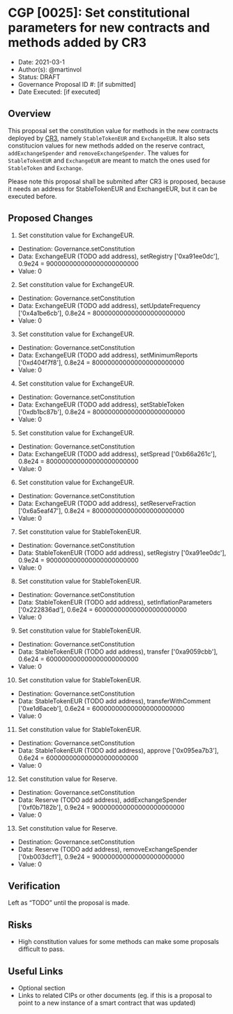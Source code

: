 # CGP [0025]: Set constitutional parameters for new contracts and methods added by CR3

- Date: 2021-03-1
- Author(s): @martinvol
- Status: DRAFT
- Governance Proposal ID #: [if submitted]
- Date Executed: [if executed]

## Overview

This proposal set the constitution value for methods in the new contracts deployed by [CR3](https://github.com/celo-org/celo-proposals/blob/master/CGPs/0022.md), namely `StableTokenEUR` and `ExchangeEUR`. It also sets constitucion values for new methods added on the reserve contract, `addExchangeSpender` and `removeExchangeSpender`. The values for `StableTokenEUR` and `ExchangeEUR` are meant to match the ones used for `StableToken` and `Exchange`.

Please note this proposal shall be submited after CR3 is proposed, because it needs an address for StableTokenEUR and ExchangeEUR, but it can be executed before.

## Proposed Changes

1. Set constitution value for ExchangeEUR.
  - Destination: Governance.setConstitution
  - Data: ExchangeEUR (TODO add address), setRegistry ['0xa91ee0dc'], 0.9e24 = 900000000000000000000000
  - Value: 0
2. Set constitution value for ExchangeEUR.
  - Destination: Governance.setConstitution
  - Data: ExchangeEUR (TODO add address), setUpdateFrequency ['0x4a1be6cb'], 0.8e24 = 800000000000000000000000
  - Value: 0
3. Set constitution value for ExchangeEUR.
  - Destination: Governance.setConstitution
  - Data: ExchangeEUR (TODO add address), setMinimumReports ['0xd404f7f8'], 0.8e24 = 800000000000000000000000
  - Value: 0
4. Set constitution value for ExchangeEUR.
  - Destination: Governance.setConstitution
  - Data: ExchangeEUR (TODO add address), setStableToken ['0xdb1bc87b'], 0.8e24 = 800000000000000000000000
  - Value: 0
5. Set constitution value for ExchangeEUR.
  - Destination: Governance.setConstitution
  - Data: ExchangeEUR (TODO add address), setSpread ['0xb66a261c'], 0.8e24 = 800000000000000000000000
  - Value: 0
6. Set constitution value for ExchangeEUR.
  - Destination: Governance.setConstitution
  - Data: ExchangeEUR (TODO add address), setReserveFraction ['0x6a5eaf47'], 0.8e24 = 800000000000000000000000
  - Value: 0
7. Set constitution value for StableTokenEUR.
  - Destination: Governance.setConstitution
  - Data: StableTokenEUR (TODO add address), setRegistry ['0xa91ee0dc'], 0.9e24 = 900000000000000000000000
  - Value: 0
8. Set constitution value for StableTokenEUR.
  - Destination: Governance.setConstitution
  - Data: StableTokenEUR (TODO add address), setInflationParameters ['0x222836ad'], 0.6e24 = 600000000000000000000000
  - Value: 0
9. Set constitution value for StableTokenEUR.
  - Destination: Governance.setConstitution
  - Data: StableTokenEUR (TODO add address), transfer ['0xa9059cbb'], 0.6e24 = 600000000000000000000000
  - Value: 0
10. Set constitution value for StableTokenEUR.
  - Destination: Governance.setConstitution
  - Data: StableTokenEUR (TODO add address), transferWithComment ['0xe1d6aceb'], 0.6e24 = 600000000000000000000000
  - Value: 0
11. Set constitution value for StableTokenEUR.
  - Destination: Governance.setConstitution
  - Data: StableTokenEUR (TODO add address), approve ['0x095ea7b3'], 0.6e24 = 600000000000000000000000
  - Value: 0
12. Set constitution value for Reserve.
  - Destination: Governance.setConstitution
  - Data: Reserve (TODO add address), addExchangeSpender ['0xf0b7182b'], 0.9e24 = 900000000000000000000000
  - Value: 0
13. Set constitution value for Reserve.
  - Destination: Governance.setConstitution
  - Data: Reserve (TODO add address), removeExchangeSpender ['0xb003dcf1'], 0.9e24 = 900000000000000000000000
  - Value: 0

## Verification

Left as “TODO” until the proposal is made.

## Risks

- High constitution values for some methods can make some proposals difficult to pass.

## Useful Links

* Optional section
* Links to related CIPs or other documents (eg. if this is a proposal to point to a new instance of a smart contract that was updated)
